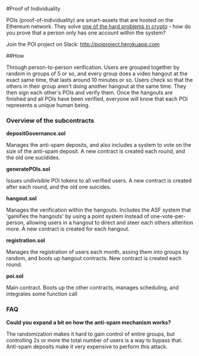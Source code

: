 #Proof of Individuality

POIs (proof-of-individuality) are smart-assets that are hosted on the Ethereum network. They solve [one of the hard problems in crypto](https://www.reddit.com/r/CryptoUBI/comments/2v2gi6/proof_of_identityproof_of_person_the_elephant_in/) - how do you prove that a person only has one account within the system?

Join the POI project on Slack: http://poiproject.herokuapp.com 

##How

Through person-to-person verification. Users are grouped together by random in groups of 5 or so, and every group does a video hangout at the exact same time, that lasts around 10 minutes or so. Users check so that the others in their group aren't doing another hangout at the same time. They then sign each other's POIs and verify them. Once the hangouts are finished and all POIs have been verified, everyone will know that each POI represents a unique human being. 

### Overview of the subcontracts


**depositGovernance.sol**

Manages the anti-spam deposits, and also includes a system to vote on the size of the anti-spam deposit. 
A new contract is created each round, and the old one sucidides.

**generatePOIs.sol** 

Issues undivisible POI tokens to all verified users. A new contract is created after each round, and the old one suicides.
 
**hangout.sol**

Manages the verification within the hangouts. Includes the ASF system that 'gamifies the hangouts' by using a point system
instead of one-vote-per-person, allowing users in a hangout to direct and steer each others attention more. 
A new contract is created for each hangout.

**registration.sol**

Manages the registration of users each month, assing them into groups by random, and boots up hangout contracts. 
New contract is created each round.

**poi.sol** 

Main contract. Boots up the other contracts, manages scheduling, and integrates some function call


### FAQ

**Could you expand a bit on how the anti-spam mechanism works?**

The randomization makes it hard to gain control of entire groups, but controlling 2x or more the total number of users is a way to bypass that. Anti-spam deposits make it very expensive to perform this attack.
